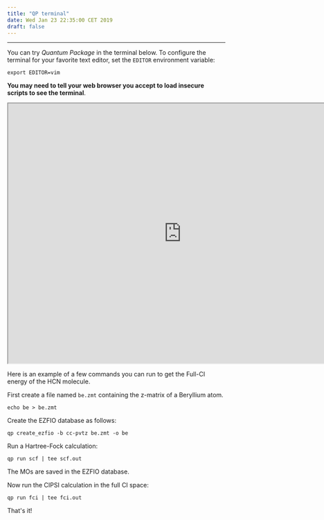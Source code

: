 ```yaml
---
title: "QP terminal"
date: Wed Jan 23 22:35:00 CET 2019
draft: false
---
```



---------------------

You can try *Quantum Package* in the terminal below.
To configure the terminal for your favorite text editor,
set the ``EDITOR`` environment variable:

```
export EDITOR=vim
```

**You may need to tell your web browser you accept to load insecure scripts to
see the terminal**.

<iframe id="shellframe" src="http://irssv2.ups-tlse.fr/siab/" width="800" height="600" frameBorder="1" scrolling="no">Browser not compatible.</iframe>
</body>


Here is an example of a few commands you can run to
get the Full-CI energy of the HCN molecule.

First create a file named `be.zmt` containing the z-matrix of a Beryllium atom.

``` 
echo be > be.zmt
```

Create the EZFIO database as follows:

```
qp create_ezfio -b cc-pvtz be.zmt -o be
```

Run a Hartree-Fock calculation:

```
qp run scf | tee scf.out
```

The MOs are saved in the EZFIO database. 

Now run the CIPSI calculation in the full CI space:

```
qp run fci | tee fci.out
```

That's it!



